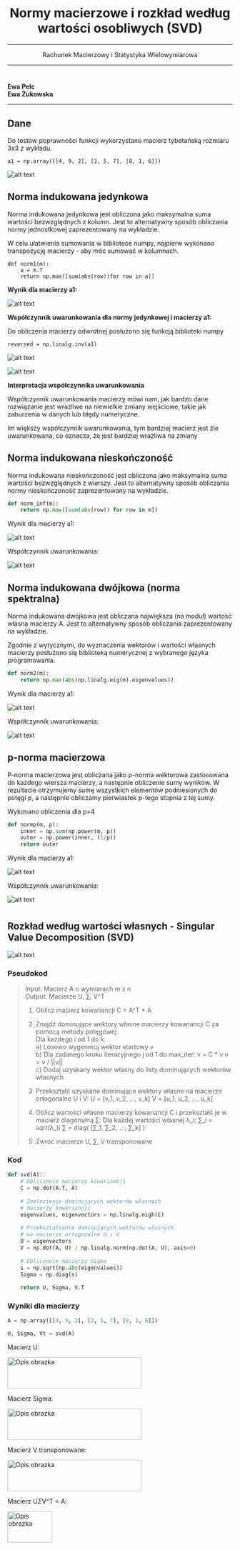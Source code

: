# 







# 



# 




# <center> Normy macierzowe i rozkład według wartości osobliwych (SVD) </center>

---


<center> Rachunek Macierzowy i Statystyka Wielowymiarowa </center>

---
# 



# 


# 



# 



# 


# 

# 


# 

# 


# 
# 

**Ewa Pelc**  
**Ewa Żukowska** 

***

## Dane

Do testów poprawności funkcji wykorzystano macierz tybetańską rozmiaru 3x3 z wykładu.

```{python}
a1 = np.array([[4, 9, 2], [3, 5, 7], [8, 1, 6]])
```
![alt text](im_ewa/matrix.png)

## Norma indukowana jedynkowa

Norma indukowana jedynkowa jest obliczona jako maksymalna suma wartości bezwzględnych z kolumn. Jest to alternatywny sposób obliczania normy jednostkowej zaprezentowany na wykładzie.

W celu ułatwienia sumowania w bibliotece numpy, najpierw wykonano transpozycję macierzy - aby móc sumować w kolumnach.

```{python}
def norm1(m):
    a = m.T
    return np.max([sum(abs(row))for row in a])
```

**Wynik dla macierzy a1:**

![alt text](im_ewa/norm1.png)


**Współczynnik uwarunkowania dla normy jedynkowej i macierzy a1:**

Do obliczenia macierzy odwrotnej posłużono się funkcją biblioteki numpy

```{python}
reversed = np.linalg.inv(a1)
```
![alt text](im_ewa/reversed_matrix.png)

![alt text](im_ewa/coef1.png)

**Interpretacja współczynnika uwarunkowania**

Współczynnik uwarunkowania macierzy mówi nam, jak bardzo dane rozwiązanie jest wrażliwe na niewielkie zmiany wejściowe, takie jak zaburzenia w danych lub błędy numeryczne.

Im większy współczynnik uwarunkowania, tym bardziej macierz jest źle uwarunkowana, co oznacza, że ​​jest bardziej wrażliwa na zmiany

## Norma indukowana nieskończoność

Norma indukowana nieskończoność jest obliczona jako maksymalna suma wartości bezwzględnych z wierszy. Jest to alternatywny sposób obliczania normy nieskończoność zaprezentowany na wykładzie.

```python
def norm_inf(m):
    return np.max([sum(abs(row)) for row in m])
```

Wynik dla macierzy a1:

![alt text](im_ewa/norm_inf.png)

Współczynnik uwarunkowania:

![alt text](im_ewa/coef_inf.png)

## Norma indukowana dwójkowa (norma spektralna)

Norma indukowana dwójkowa jest obliczana  największa (na moduł) wartość własna macierzy A. Jest to alternatywny sposób obliczania zaprezentowany na wykładzie.

Zgodnie z wytycznymi, do wyznaczenia wektorów i wartości własnych macierzy posłużono się biblioteką numerycznej z wybranego języka programowania.


```python
def norm2(m):
    return np.max(abs(np.linalg.eig(m).eigenvalues))
```

Wynik dla macierzy a1:

![alt text](im_ewa/norm2.png)

Współczynnik uwarunkowania:

![alt text](im_ewa/coef2.png)

## p-norma macierzowa

P-norma macierzowa jest obliczana jako p-norma wektorowa zastosowana do każdego wiersza macierzy, a następnie obliczenie sumy wyników. W rezultacie otrzymujemy sumę wszystkich elementów podniesionych do potęgi p, a następnie obliczamy pierwiastek p-tego stopnia z tej sumy.

Wykonano obliczenia dla p=4

```python
def normp(m, p):
    inner = np.sum(np.power(m, p))
    outer = np.power(inner, (1/p))
    return outer
```

Wynik dla macierzy a1:

![alt text](im_ewa/normp.png)

Współczynnik uwarunkowania:

![alt text](im_ewa/coefp.png)

# 

# 
## Rozkład według wartości własnych - Singular Value Decomposition (SVD)


![alt text](im_ewa/img.png)

### Pseudokod
> Input: Macierz A o wymiarach m x n \
> Output: Macierze U, ∑, V^T
>
> 1. Oblicz macierz kowariancji C = A^T * A
>
> 2. Znajdź dominujące wektory własne macierzy kowariancji C za pomocą metody potęgowej: \
   > Dla każdego i od 1 do k:\
     a) Losowo wygeneruj wektor startowy v\
     b) Dla zadanego kroku iteracyjnego j od 1 do max_iter:
          v = C * v
          v = v / ||v|| \
     c) Dodaj uzyskany wektor własny do listy dominujących wektorów własnych
> 3. Przekształć uzyskane dominujące wektory własne na macierze ortogonalne U i V:
   U = [v_1, v_2, ..., v_k]
   V = [u_1, u_2, ..., u_k]
> 4. Oblicz wartości własne macierzy kowariancji C i przekształć je w macierz diagonalną ∑:
   Dla każdej wartości własnej λ_i:
     ∑_i = sqrt(λ_i)
   ∑ = diag( [∑_1, ∑_2, ..., ∑_k] )
> 5. Zwróć macierze U, ∑, V transponowane
> 

### Kod


```python
def svd(A):
    # Obliczenie macierzy kowariancji
    C = np.dot(A.T, A)
    
    # Znalezienie dominujących wektorów własnych 
    # macierzy kowariancji
    eigenvalues, eigenvectors = np.linalg.eigh(C)
    
    # Przekształcenie dominujących wektorów własnych
    # na macierze ortogonalne U i V
    U = eigenvectors
    V = np.dot(A, U) / np.linalg.norm(np.dot(A, U), axis=0)
    
    # Obliczenie macierzy Sigma
    s = np.sqrt(np.abs(eigenvalues))
    Sigma = np.diag(s)
    
    return U, Sigma, V.T
```

### Wyniki dla macierzy 

```python
A = np.array([[4, 9, 2], [3, 5, 7], [8, 1, 6]])

U, Sigma, Vt = svd(A)
```

Macierz U:

<img src="im_ewa/U.png" alt="Opis obrazka" width="300" height="70">


Macierz Sigma:

<img src="im_ewa/S.png" alt="Opis obrazka" width="300" height="70">



Macierz V transponowane:


<img src="im_ewa/V.png" alt="Opis obrazka" width="300" height="70">



Macierz U*Σ*V^T = A:


<img src="im_ewa/A.png" alt="Opis obrazka" width="100" height="70">



